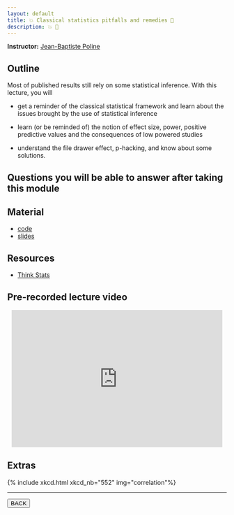 ```yaml
---
layout: default
title: 💥 Classical statistics pitfalls and remedies 💊
description: 💥 💊
---
```


**Instructor:** [Jean-Baptiste Poline](https://www.mcgill.ca/neuro/jean-baptiste-poline-phd)

## Outline

Most of published results still rely on some statistical inference. With this
lecture, you will

-   get a reminder of the classical statistical framework and learn about the
    issues brought by the use of statistical inference

-   learn (or be reminded of) the notion of effect size, power, positive
    predictive values and the consequences of low powered studies

-   understand the file drawer effect, p-hacking, and know about some solutions.

## Questions you will be able to answer after taking this module

<!-- TODO -->

## Material

-   [code](https://github.com/neurodatascience/QLS-course-materials/tree/main/Lectures/2024/07_statistics)
-   [slides](https://github.com/neurodatascience/QLS-course-materials/tree/main/Lectures/2024/07_statistics/lecture)

## Resources

-   [Think Stats](https://greenteapress.com/thinkstats2/thinkstats2.pdf)

## Pre-recorded lecture video

<div style="display: flex; justify-content: center; margin: 10px">

  <iframe
    width="560"
    height="315"
    src="https://www.youtube.com/embed/lRLtWjkBOzQ?si=hUcuvxEDSqylwOmSO"
    title="YouTube video player"
    frameborder="0"
    allow="accelerometer; autoplay; clipboard-write; encrypted-media; gyroscope; picture-in-picture; web-share" referrerpolicy="strict-origin-when-cross-origin"
    allowfullscreen>
  </iframe>

</div>

## Extras

{% include xkcd.html xkcd_nb="552" img="correlation"%}

---

<a href="{{ site.url }}/lectures-materials/latest.html"><button>BACK</button></a>
